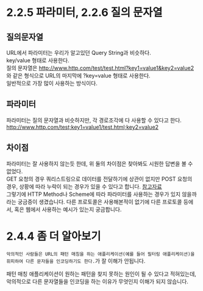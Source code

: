 # 2.2.5 파라미터, 2.2.6 질의 문자열

## 질의문자열

URL에서 파라미터는 우리가 알고있던 Query String과 비슷하다.  
key/value 형태로 사용한다.  
질의 문자열은 http://www.http.com/test/test.html?key1=value1&key2=value2 와 같은 형식으로 URL의 마지막에 ?key=value 형태로 사용한다.   
일반적으로 가장 많이 사용하는 방식이다.  

  
## 파라미터

파라미터는 질의 문자열과 비슷하지만, 각 경로조각에 다 사용할 수 있다고 한다.  
http://www.http.com/test;key1=value1/test.html;key2=value2  



## 차이점
파라미터는 잘 사용하지 않는듯 한데, 위 둘의 차이점은 찾아봐도 시원한 답변을 볼 수 없었다.  
GET 요청의 경우 쿼리스트링으로 데이터를 전달하기에 상관이 없지만 POST 요청의 경우, 상황에 따라 누락이 되는 경우가 있을 수 있다고 합니다. [참고자료](https://stackoverflow.com/questions/39266970/what-is-the-difference-between-url-parameters-and-query-strings)  
그렇기에 HTTP Method나 Scheme에 따라 파라미터를 사용하는 경우가 있지 않을까 라는 궁금증이 생겼습니다. 다른 프로토콜은 사용해본적이 없기에 다른 프로토콜 등에서, 혹은 웹에서 사용하는 예시가 있는지 궁금합니다.


# 2.4.4 좀 더 알아보기

`악의적인 사람들은 URL의 패턴 매칭을 하는 애플리케이션(예를 들어 필터링 애플리케이션)을 휘피하여 다른 문자들을 인코딩하기도 한다.`가 잘 이해가 안됩니다.

패턴 매칭 애플리케이션이 원하는 패턴을 찾지 못하는 원인이 될 수 있다고 적혀있는데, 악의적으로 다른 문자열들을 인코딩을 하는 이유가 무엇인지 이해가 되지 않습니다.
